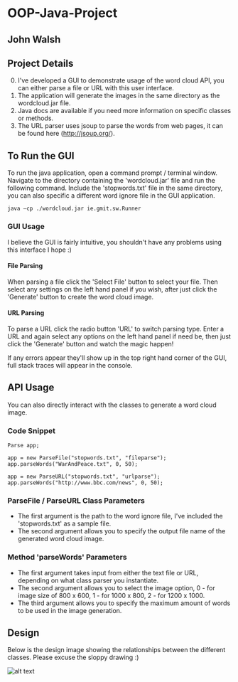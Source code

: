 # OOP-Java-Project
## John Walsh

Project Details
---------------
0. I've developed a GUI to demonstrate usage of the word cloud API, you can either parse a file or URL with this user interface. 
0. The application will generate the images in the same directory as the wordcloud.jar file.
0. Java docs are available if you need more information on specific classes or methods.
0. The URL parser uses jsoup to parse the words from web pages, it can be found here (http://jsoup.org/).

To Run the GUI
--------------
To run the java application, open a command prompt / terminal window. Navigate to the directory containing the 'wordcloud.jar' file and run the following command. Include the 'stopwords.txt' file in the same directory, you can also specific a different word ignore file in the GUI application.

```
java –cp ./wordcloud.jar ie.gmit.sw.Runner
```
### GUI Usage
I believe the GUI is fairly intuitive, you shouldn't have any problems using this interface I hope :)

#### File Parsing
When parsing a file click the 'Select File' button to select your file. Then select any settings on the left
hand panel if you wish, after just click the 'Generate' button to create the word cloud image.

#### URL Parsing
To parse a URL click the radio button 'URL' to switch parsing type. Enter a URL and again select any options on the left hand panel if need be, then
just click the 'Generate' button and watch the magic happen!

If any errors appear they'll show up in the top right hand corner of the GUI, full stack traces will appear in the console.
 
API Usage
---------
You can also directly interact with the classes to generate a word cloud image. 

### Code Snippet
```
Parse app;
		
app = new ParseFile("stopwords.txt", "fileparse");
app.parseWords("WarAndPeace.txt", 0, 50);
		
app = new ParseURL("stopwords.txt", "urlparse");
app.parseWords("http://www.bbc.com/news", 0, 50);
```

### ParseFile / ParseURL Class Parameters
* The first argument is the path to the word ignore file, I've included the 'stopwords.txt' as a sample file.
* The second argument allows you to specify the output file name of the generated word cloud image.

### Method 'parseWords' Parameters
* The first argument takes input from either the text file or URL, depending on what class parser you instantiate. 
* The second argument allows you to select the image option, 0 - for image size of 800 x 600, 1 - for 1000 x 800, 2 - for 1200 x 1000.
* The third argument allows you to specify the maximum amount of words to be used in the image generation.

Design
------
Below is the design image showing the relationships between the different classes. Please excuse the sloppy drawing :)

![alt text](/design.jpg "Java Design Image")
